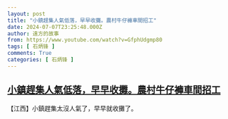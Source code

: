 ```yaml
---
layout: post
title: "小鎮趕集人氣低落，早早收攤。農村牛仔褲車間招工"
date: 2024-07-07T23:25:48.000Z
author: 遠方的故事
from: https://www.youtube.com/watch?v=GfphUdgmp80
tags: [ 石炳锋 ]
comments: True
categories: [ 石炳锋 ]
---
```

<!--1720394748000-->
[小鎮趕集人氣低落，早早收攤。農村牛仔褲車間招工](https://www.youtube.com/watch?v=GfphUdgmp80)
------

<div>
【江西】小鎮趕集太沒人氣了，早早就收攤了。
</div>
